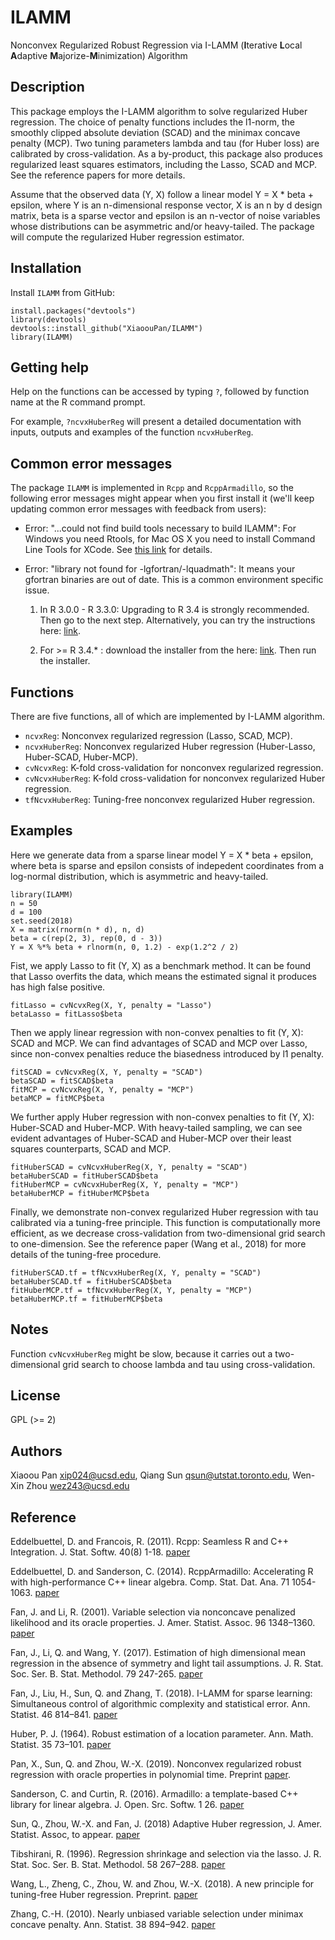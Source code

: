 # ILAMM 

Nonconvex Regularized Robust Regression via I-LAMM (**I**terative **L**ocal **A**daptive **M**ajorize-**M**inimization) Algorithm

## Description

This package employs the I-LAMM algorithm to solve regularized Huber regression. The choice of penalty functions includes the l1-norm, the smoothly clipped absolute deviation (SCAD) and the minimax concave penalty (MCP). Two tuning parameters lambda and tau (for Huber loss) are calibrated by cross-validation. As a by-product, this package also produces regularized least squares estimators, including the Lasso, SCAD and MCP. See the reference papers for more details. 

Assume that the observed data (Y, X) follow a linear model Y = X * beta + epsilon, where Y is an n-dimensional response vector, X is an n by d design matrix, beta is a sparse vector and epsilon is an n-vector of noise variables whose distributions can be asymmetric and/or heavy-tailed. The package will compute the regularized Huber regression estimator.

## Installation

Install `ILAMM` from GitHub:

```{r gh-installation, eval = FALSE}
install.packages("devtools")
library(devtools)
devtools::install_github("XiaoouPan/ILAMM")
library(ILAMM)
```

## Getting help

Help on the functions can be accessed by typing `?`, followed by function name at the R command prompt. 

For example, `?ncvxHuberReg` will present a detailed documentation with inputs, outputs and examples of the function `ncvxHuberReg`.

## Common error messages

The package `ILAMM` is implemented in `Rcpp` and `RcppArmadillo`, so the following error messages might appear when you first install it (we'll keep updating common error messages with feedback from users):

* Error: "...could not find build tools necessary to build ILAMM": For Windows you need Rtools, for Mac OS X you need to install Command Line Tools for XCode. See [this link](https://support.rstudio.com/hc/en-us/articles/200486498-Package-Development-Prerequisites) for details. 

* Error: "library not found for -lgfortran/-lquadmath": It means your gfortran binaries are out of date. This is a common environment specific issue. 

    1. In R 3.0.0 - R 3.3.0: Upgrading to R 3.4 is strongly recommended. Then go to the next step. Alternatively, you can try the instructions here: [link](http://thecoatlessprofessor.com/programming/rcpp-rcpparmadillo-and-os-x-mavericks-lgfortran-and-lquadmath-error/).

    2. For >= R 3.4.* : download the installer from the here: [link](https://gcc.gnu.org/wiki/GFortranBinaries#MacOS). Then run the installer.


## Functions

There are five functions, all of which are implemented by I-LAMM algorithm. 

* `ncvxReg`: Nonconvex regularized regression (Lasso, SCAD, MCP). 
* `ncvxHuberReg`: Nonconvex regularized Huber regression (Huber-Lasso, Huber-SCAD, Huber-MCP).
* `cvNcvxReg`: K-fold cross-validation for nonconvex regularized regression.
* `cvNcvxHuberReg`: K-fold cross-validation for nonconvex regularized Huber regression.
* `tfNcvxHuberReg`: Tuning-free nonconvex regularized Huber regression.

## Examples 

Here we generate data from a sparse linear model Y = X * beta + epsilon, where beta is sparse and epsilon consists of indepedent coordinates from a log-normal distribution, which is asymmetric and heavy-tailed. 

```{r}
library(ILAMM)
n = 50
d = 100
set.seed(2018)
X = matrix(rnorm(n * d), n, d)
beta = c(rep(2, 3), rep(0, d - 3))
Y = X %*% beta + rlnorm(n, 0, 1.2) - exp(1.2^2 / 2)
```

Fist, we apply Lasso to fit (Y, X) as a benchmark method. It can be found that Lasso overfits the data, which means the estimated signal it produces has high false positive.

```{r}
fitLasso = cvNcvxReg(X, Y, penalty = "Lasso")
betaLasso = fitLasso$beta
```

Then we apply linear regression with non-convex penalties to fit (Y, X): SCAD and MCP. We can find advantages of SCAD and MCP over Lasso, since non-convex penalties reduce the biasedness introduced by l1 penalty.

```{r}
fitSCAD = cvNcvxReg(X, Y, penalty = "SCAD")
betaSCAD = fitSCAD$beta
fitMCP = cvNcvxReg(X, Y, penalty = "MCP")
betaMCP = fitMCP$beta
```

We further apply Huber regression with non-convex penalties to fit (Y, X): Huber-SCAD and Huber-MCP. With heavy-tailed sampling, we can see evident advantages of Huber-SCAD and Huber-MCP over their least squares counterparts, SCAD and MCP.

```{r}
fitHuberSCAD = cvNcvxHuberReg(X, Y, penalty = "SCAD")
betaHuberSCAD = fitHuberSCAD$beta
fitHuberMCP = cvNcvxHuberReg(X, Y, penalty = "MCP")
betaHuberMCP = fitHuberMCP$beta
```

Finally, we demonstrate non-convex regularized Huber regression with tau calibrated via a tuning-free principle. This function is computationally more efficient, as we decrease cross-validation from two-dimensional grid search to one-dimension. See the reference paper (Wang et al., 2018) for more details of the tuning-free procedure.

```{r}
fitHuberSCAD.tf = tfNcvxHuberReg(X, Y, penalty = "SCAD")
betaHuberSCAD.tf = fitHuberSCAD$beta
fitHuberMCP.tf = tfNcvxHuberReg(X, Y, penalty = "MCP")
betaHuberMCP.tf = fitHuberMCP$beta
```

## Notes 

Function `cvNcvxHuberReg` might be slow, because it carries out a two-dimensional grid search to choose lambda and tau using cross-validation.

## License

GPL (>= 2)

## Authors

Xiaoou Pan <xip024@ucsd.edu>, Qiang Sun <qsun@utstat.toronto.edu>, Wen-Xin Zhou <wez243@ucsd.edu> 

## Reference

Eddelbuettel, D. and Francois, R. (2011). Rcpp: Seamless R and C++ Integration. J. Stat. Softw. 40(8) 1-18. [paper](http://dirk.eddelbuettel.com/code/rcpp/Rcpp-introduction.pdf)

Eddelbuettel, D. and Sanderson, C. (2014). RcppArmadillo: Accelerating R with high-performance C++ linear algebra. Comp. Stat. Dat. Ana. 71 1054-1063. [paper](http://dirk.eddelbuettel.com/papers/RcppArmadillo.pdf)

Fan, J. and Li, R. (2001). Variable selection via nonconcave penalized likelihood and its oracle properties. J. Amer. Statist. Assoc. 96 1348–1360. [paper](https://www.tandfonline.com/doi/abs/10.1198/016214501753382273)

Fan, J., Li, Q. and Wang, Y. (2017). Estimation of high dimensional mean regression in the absence of symmetry and light tail assumptions. J. R. Stat. Soc. Ser. B. Stat. Methodol. 79 247-265. [paper](https://rss.onlinelibrary.wiley.com/doi/pdf/10.1111/rssb.12166)

Fan, J., Liu, H., Sun, Q. and Zhang, T. (2018). I-LAMM for sparse learning: Simultaneous control of algorithmic complexity and statistical error. Ann. Statist. 46 814–841. [paper](https://projecteuclid.org/euclid.aos/1522742437)

Huber, P. J. (1964). Robust estimation of a location parameter. Ann. Math. Statist. 35 73–101. [paper](https://projecteuclid.org/euclid.aoms/1177703732)

Pan, X., Sun, Q. and Zhou, W.-X. (2019). Nonconvex regularized robust regression with oracle properties in polynomial time. Preprint [paper](https://arxiv.org/abs/1907.04027).

Sanderson, C. and Curtin, R. (2016). Armadillo: a template-based C++ library for linear algebra. J. Open. Src. Softw. 1 26. [paper](http://conradsanderson.id.au/pdfs/sanderson_armadillo_joss_2016.pdf)

Sun, Q., Zhou, W.-X. and Fan, J. (2018) Adaptive Huber regression, J. Amer. Statist. Assoc, to appear. [paper](https://www.tandfonline.com/doi/abs/10.1080/01621459.2018.1543124)

Tibshirani, R. (1996). Regression shrinkage and selection via the lasso. J. R. Stat. Soc. Ser. B. Stat. Methodol. 58 267–288. [paper](https://www.jstor.org/stable/2346178?seq=1#metadata_info_tab_contents)

Wang, L., Zheng, C., Zhou, W. and Zhou, W.-X. (2018). A new principle for tuning-free Huber regression. Preprint. [paper](https://www.math.ucsd.edu/~wez243/Tuning_Free.pdf)

Zhang, C.-H. (2010). Nearly unbiased variable selection under minimax concave penalty. Ann. Statist. 38 894–942. [paper](https://projecteuclid.org/euclid.aos/1266586618)

